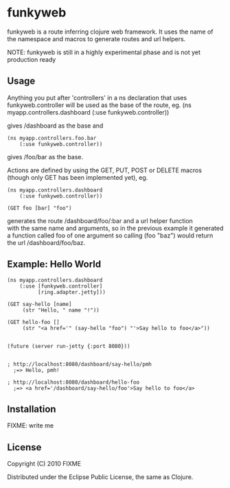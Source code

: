 # funkyweb

funkyweb is a route inferring clojure web framework. It uses the 
name of the namespace and macros to generate routes and url helpers.


NOTE: funkyweb is still in a highly experimental phase and is not 
yet production ready

## Usage

Anything you put after 'controllers' in a ns declaration that uses 
funkyweb.controller will be used as the base of the route, 
eg. 
    (ns myapp.controllers.dashboard
        (:use funkyweb.controller))

gives /dashboard as the base and

    (ns myapp.controllers.foo.bar
        (:use funkyweb.controller))

gives /foo/bar as the base.

Actions are defined by using the GET, PUT, POST or DELETE macros 
(though only GET has been implemented yet),
eg.

    (ns myapp.controllers.dashboard
        (:use funkyweb.controller))

    (GET foo [bar] "foo")

generates the route /dashboard/foo/:bar and a url helper function  
with the same name and arguments, so in the previous example it 
generated a function called foo of one argument so calling (foo "baz")
would return the url /dashboard/foo/baz.

## Example: Hello World

    (ns myapp.controllers.dashboard
        (:use [funkyweb.controller]
              [ring.adapter.jetty]))
    
    (GET say-hello [name]
         (str "Hello, " name "!"))
    
    (GET hello-foo []
         (str "<a href='" (say-hello "foo") "'>Say hello to foo</a>"))
    
    
    (future (server run-jetty {:port 8080}))
    
    
    ; http://localhost:8080/dashboard/say-hello/pmh 
      ;=> Hello, pmh!
    
    ; http://localhost:8080/dashboard/hello-foo     
      ;=> <a href='/dashboard/say-hello/foo'>Say hello to foo</a>

## Installation

FIXME: write me

## License

Copyright (C) 2010 FIXME

Distributed under the Eclipse Public License, the same as Clojure.
